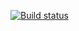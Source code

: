 [![Build status](https://ci.appveyor.com/api/projects/status/5ggbrefir8u489qh?svg=true)](https://ci.appveyor.com/project/Anna-Kolycheva/ra-components-1)